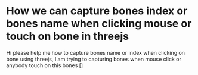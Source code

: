 
# How we can capture bones index or bones name when clicking mouse or touch on bone in threejs

Hi please help me how to capture bones name or index when clicking on bone using threejs,
I am trying to capturing bones when mouse click or anybody touch on this bones []

        